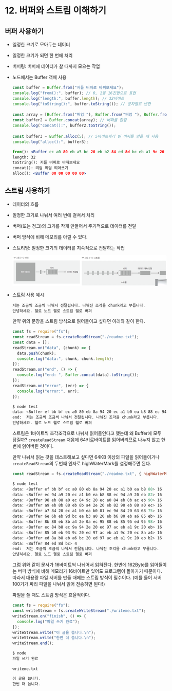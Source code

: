 ﻿# 12. 버퍼와 스트림 이해하기

## 버퍼 사용하기

- 일정한 크기로 모아두는 데이터
- 일정한 크기가 되면 한 번에 처리
- 버퍼링: 버퍼에 데이터가 찰 때까지 모으는 작업
- 노드에서는 Buffer 객체 사용

  ```jsx
  const buffer = Buffer.from("저를 버퍼로 바꿔보세요");
  console.log("from():", buffer); // 0, 1을 16진법으로 표현
  console.log("length:", buffer.length); // 32바이트
  console.log("toString():", buffer.toString()); // 문자열로 변환

  const array = [Buffer.from("띄엄 "), Buffer.from("띄엄 "), Buffer.from("띄어쓰기")];
  const buffer2 = Buffer.concat(array); // 버퍼를 합침
  console.log("concat():", buffer2.toString());

  const buffer3 = Buffer.alloc(5); // 5바이트짜리 빈 버퍼를 만들 때 사용
  console.log("alloc():", buffer3);
  ```

  ```jsx
  from(): <Buffer ec a0 80 eb a5 bc 20 eb b2 84 ed 8d bc eb a1 9c 20 eb b0 94 ea bf 94 eb b3 b4 ec 84 b8 ec 9a 94>
  length: 32
  toString(): 저를 버퍼로 바꿔보세요
  concat(): 띄엄 띄엄 띄어쓰기
  alloc(): <Buffer 00 00 00 00 00>
  ```

## 스트림 사용하기

- 데이터의 흐름
- 일정한 크기로 나눠서 여러 번에 걸쳐서 처리
- 버퍼(또는 청크)의 크기를 작게 만들어서 주기적으로 데이터를 전달
- 버퍼 방식에 비해 메모리를 아낄 수 있다.
- 스트리밍: 일정한 크기의 데이터를 지속적으로 전달하는 작업

  ![](../img/210310-2.png)

- 스트림 사용 예시

  ```
  저는 조금씩 조금씩 나눠서 전달됩니다. 나눠진 조각을 chunk라고 부릅니다.
  안녕하세요. 헬로 노드 헬로 스트림 헬로 버퍼
  ```

  만약 위의 문장을 스트림 방식으로 읽어들이고 싶다면 아래와 같이 한다.

  ```jsx
  const fs = require("fs");
  const readStream = fs.createReadStream("./readme.txt");
  const data = [];
  readStream.on("data", (chunk) => {
    data.push(chunk);
    console.log("data:", chunk, chunk.length);
  });
  readStream.on("end", () => {
    console.log("end: ", Buffer.concat(data).toString());
  });
  readStream.on("error", (err) => {
    console.log("error:", err);
  });
  ```

  ```bash
  $ node test
  data: <Buffer ef bb bf ec a0 80 eb 8a 94 20 ec a1 b0 ea b8 88 ec 94 a9 20 ec a1 b0 ea b8 88 ec 94 a9 20 eb 82 98 eb 88 a0 ec 84 9c 20 ec a0 84 eb 8b ac eb 90 a9 eb ... 114 more bytes> 164
  end:  저는 조금씩 조금씩 나눠서 전달됩니다. 나눠진 조각을 chunk라고 부릅니다.
  안녕하세요. 헬로 노드 헬로 스트림 헬로 버퍼
  ```

  스트림은 1바이트씩 조각조각으로 나눠서 읽어들인다고 했는데 왜 Buffer에 모두 담길까? `createReadStream` 처음에 64키로바이트를 읽어버리므로 나누지 않고 한번에 읽어버린 것이다.

  만약 나눠서 읽는 것을 테스트해보고 싶다면 64KB 이상의 파일을 읽어들이거나 `createReadStream`의 두번째 인자로 highWaterMark를 설정해주면 된다.

  ```jsx
  const readStream = fs.createReadStream("./readme.txt", { highWaterMark: 16 });
  ```

  ```bash
  $ node test
  data: <Buffer ef bb bf ec a0 80 eb 8a 94 20 ec a1 b0 ea b8 88> 16
  data: <Buffer ec 94 a9 20 ec a1 b0 ea b8 88 ec 94 a9 20 eb 82> 16
  data: <Buffer 98 eb 88 a0 ec 84 9c 20 ec a0 84 eb 8b ac eb 90> 16
  data: <Buffer a9 eb 8b 88 eb 8b a4 2e 20 eb 82 98 eb 88 a0 ec> 16
  data: <Buffer a7 84 20 ec a1 b0 ea b0 81 ec 9d 84 20 63 68 75> 16
  data: <Buffer 6e 6b eb 9d bc ea b3 a0 20 eb b6 80 eb a6 85 eb> 16
  data: <Buffer 8b 88 eb 8b a4 2e 0a ec 95 88 eb 85 95 ed 95 98> 16
  data: <Buffer ec 84 b8 ec 9a 94 2e 20 ed 97 ac eb a1 9c 20 eb> 16
  data: <Buffer 85 b8 eb 93 9c 20 ed 97 ac eb a1 9c 20 ec 8a a4> 16
  data: <Buffer ed 8a b8 eb a6 bc 20 ed 97 ac eb a1 9c 20 eb b2> 16
  data: <Buffer 84 ed 8d bc> 4
  end:  저는 조금씩 조금씩 나눠서 전달됩니다. 나눠진 조각을 chunk라고 부릅니다.
  안녕하세요. 헬로 노드 헬로 스트림 헬로 버퍼
  ```

  그럼 위와 같이 문서가 16바이트씩 나뉘어서 읽혀진다. 한번에 162Byte를 읽어들이는 버퍼 방식에 비해 메모리가 16바이트만 있어도 프로그램이 돌아가기 때문이다. 따라서 대용량 파일 서버를 만들 때에는 스트림 방식이 필수이다. (예를 들어 서버 100기가 짜리 파일을 나눠서 읽어 전송하면 된다!)

  파일을 쓸 때도 스트림 방식은 효율적이다.

  ```jsx
  const fs = require("fs");
  const writeStream = fs.createWriteStream("./writeme.txt");
  writeStream.on("finish", () => {
    console.log("파일 쓰기 완료");
  });
  writeStream.write("이 글을 씁니다.\n");
  writeStream.write("한번 더 씁니다.\n");
  writeStream.end();
  ```

  ```bash
  $ node
  파일 쓰기 완료
  ```

  `writeme.txt`

  ```jsx
  이 글을 씁니다.
  한번 더 씁니다.
  ```
